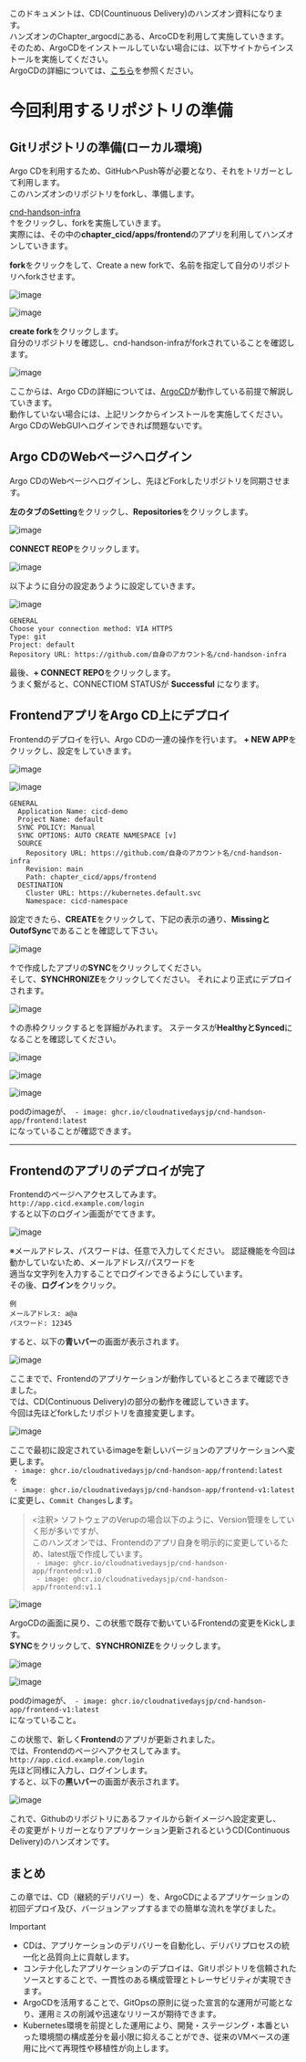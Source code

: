 
このドキュメントは、CD(Countinuous Delivery)のハンズオン資料になります。  
ハンズオンのChapter_argocdにある、ArcoCDを利用して実施していきます。  
そのため、ArgoCDをインストールしていない場合には、以下サイトからインストールを実施してください。  
ArgoCDの詳細については、[こちら](https://github.com/cloudnativedaysjp/cnd-handson/blob/main/chapter_argocd/README_webui.md)を参照ください。  

# 今回利用するリポジトリの準備  
## Gitリポジトリの準備(ローカル環境)

Argo CDを利用するため、GitHubへPush等が必要となり、それをトリガーとして利用します。  
このハンズオンのリポジトリをforkし、準備します。

[cnd-handson-infra](https://github.com/cloudnativedaysjp/cnd-handson-infra)  
↑をクリックし、forkを実施していきます。  
実際には、その中の**chapter_cicd/apps/frontend**のアプリを利用してハンズオンしていきます。

**fork**をクリックをして、Create a new forkで、名前を指定して自分のリポジトリへforkさせます。  

![image](image/fork1.png)


![image](image/fork2.png)

**create fork**をクリックします。  
自分のリポジトリを確認し、cnd-handson-infraがforkされていることを確認します。  

![image](image/fork3.png)

ここからは、Argo CDの詳細については、[ArgoCD](https://github.com/cloudnativedaysjp/cnd-handson/blob/main/chapter_argocd/README_webui.md)が動作している前提で解説していきます。  
動作していない場合には、上記リンクからインストールを実施してください。  
Argo CDのWebGUIへログインできれば問題ないです。  

## Argo CDのWebページへログイン
Argo CDのWebページへログインし、先ほどForkしたリポジトリを同期させます。  

**左のタブのSetting**をクリックし、**Repositories**をクリックします。

![image](image/repository1.png)

**CONNECT REOP**をクリックします。

![image](image/repository2.png)

以下ように自分の設定あうように設定していきます。  

![image](image/repository3.png)

```
GENERAL
Choose your connection method: VIA HTTPS
Type: git
Project: default
Repository URL: https://github.com/自身のアカウント名/cnd-handson-infra
```
最後、**+ CONNECT REPO**をクリックします。  
うまく繋がると、CONNECTIOM STATUSが **Successful** になります。  

## FrontendアプリをArgo CD上にデプロイ
Frontendのデプロイを行い、Argo CDの一連の操作を行います。
**+ NEW APP**をクリックし、設定をしていきます。

![image](image/app_deploy1.png)

![image](image/app_deploy2.png)

```
GENERAL
  Application Name: cicd-demo
  Project Name: default
  SYNC POLICY: Manual
  SYNC OPTIONS: AUTO CREATE NAMESPACE [v]
  SOURCE
    Repository URL: https://github.com/自身のアカウント名/cnd-handson-infra
    Revision: main
    Path: chapter_cicd/apps/frontend
  DESTINATION
    Cluster URL: https://kubernetes.default.svc
    Namespace: cicd-namespace
```

設定できたら、**CREATE**をクリックして、下記の表示の通り、**MissingとOutofSync**であることを確認して下さい。
 

![image](image/apps1.png)

↑で作成したアプリの**SYNC**をクリックしてください。  
そして、**SYNCHRONIZE**をクリックしてください。
それにより正式にデプロイされます。  

![image](image/status1.png)

↑の赤枠クリックするとを詳細がみれます。
ステータスが**HealthyとSynced**になることを確認してください。

![image](image/status2.png)

![image](image/status3.png)

![image](image/app_ver1.png)

podのimageが、` - image: ghcr.io/cloudnativedaysjp/cnd-handson-app/frontend:latest`  
になっていることが確認できます。

---
## Frontendのアプリのデプロイが完了
Frontendのページへアクセスしてみます。  
`http://app.cicd.example.com/login`  
すると以下のログイン画面がでてきます。  

![image](image/applogin1.png)

※メールアドレス、パスワードは、任意で入力してください。
認証機能を今回は動かしていないため、メールアドレス/パスワードを  
適当な文字列を入力することでログインできるようにしています。  
その後、**ログイン**をクリック。

```
例
メールアドレス: a@a
パスワード: 12345
```

すると、以下の**青いバー**の画面が表示されます。  

![image](image/login1.png)

ここまでで、Frontendのアプリケーションが動作しているところまで確認できました。  
では、CD(Continuous Delivery)の部分の動作を確認していきます。  
今回は先ほどforkしたリポジトリを直接変更します。  

![image](image/repo1.png)

ここで最初に設定されているimageを新しいバージョンのアプリケーションへ変更します。  
` - image: ghcr.io/cloudnativedaysjp/cnd-handson-app/frontend:latest`  
を  
` - image: ghcr.io/cloudnativedaysjp/cnd-handson-app/frontend-v1:latest`  
に変更し、`Commit Changes`します。  

><注釈>
>ソフトウェアのVerupの場合以下のように、Version管理をしていく形が多いですが、  
このハンズオンでは、Frontendのアプリ自身を明示的に変更しているため、latest版で作成しています。  
` - image: ghcr.io/cloudnativedaysjp/cnd-handson-app/frontend:v1.0`   
` - image: ghcr.io/cloudnativedaysjp/cnd-handson-app/frontend:v1.1`  
  


![image](image/repo2.png)

ArgoCDの画面に戻り、この状態で既存で動いているFrontendの変更をKickします。  
**SYNC**をクリックして、**SYNCHRONIZE**をクリックします。  

![image](image/argo11.png)

![image](image/app_ver2.png)

podのimageが、` - image: ghcr.io/cloudnativedaysjp/cnd-handson-app/frontend-v1:latest`  
になっていること。

この状態で、新しく**Frontend**のアプリが更新されました。  
では、Frontendのページへアクセスしてみます。  
`http://app.cicd.example.com/login`  
先ほど同様に入力し、ログインします。  
すると、以下の**黒いバー**の画面が表示されます。  

![image](image/login2.png)

これで、Githubのリポジトリにあるファイルから新イメージへ設定変更し、　　
その変更がトリガーとなりアプリケーション更新されるというCD(Continuous Delivery)のハンズオンです。  

## まとめ

この章では、CD（継続的デリバリー）を、ArgoCDによるアプリケーションの初回デプロイ及び、バージョンアップするまでの簡単な流れを学びました。

> [!IMPORTANT]  
> - CDは、アプリケーションのデリバリーを自動化し、デリバリプロセスの統一化と品質向上に貢献します。
> - コンテナ化したアプリケーションのデプロイは、Gitリポジトリを信頼されたソースとすることで、一貫性のある構成管理とトレーサビリティが実現できます。
> - ArgoCDを活用することで、GitOpsの原則に従った宣言的な運用が可能となり、運用ミスの削減や迅速なリリースが期待できます。
> - Kubernetes環境を前提とした運用により、開発・ステージング・本番といった環境間の構成差分を最小限に抑えることができ、従来のVMベースの運用に比べて再現性や移植性が向上します。

